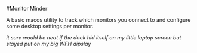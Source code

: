 #Monitor Minder


A basic macos utility to track which monitors you connect to and configure some desktop settings per monitor.



*it sure would be neat if the dock hid itself on my little laptop screen but stayed put on my big WFH dipslay*
